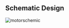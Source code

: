 ## Schematic Design

![motorschemic](https://github.com/user-attachments/assets/3f13fa68-c1b2-4333-b3bf-938d411fb1d1)
